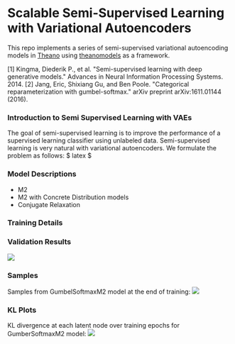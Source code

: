 # Scalable Semi-Supervised Learning with Variational Autoencoders
This repo implements a series of semi-supervised variational autoencoding models in [Theano](http://deeplearning.net/software/theano/) using [theanomodels](https://github.com/clinicalml/theanomodels) as a framework.

[1] Kingma, Diederik P., et al. "Semi-supervised learning with deep generative models." Advances in Neural Information Processing Systems. 2014.
[2] Jang, Eric, Shixiang Gu, and Ben Poole. "Categorical reparameterization with gumbel-softmax." arXiv preprint arXiv:1611.01144 (2016). 

### Introduction to Semi Supervised Learning with VAEs
The goal of semi-supervised learning is to improve the performance of a supervised learning classifier using unlabeled data.  Semi-supervised learning is very natural with variational autoencoders.  We formulate the problem as follows:
$ latex $

### Model Descriptions
* M2
* M2 with Concrete Distribution models
* Conjugate Relaxation

### Training Details

### Validation Results
![](https://github.com/clinicalml/vae_ssl/blob/master/plots/multi_seed_accuracy_validation.png)

### Samples 
Samples from GumbelSoftmaxM2 model at the end of training:
![](https://github.com/clinicalml/vae_ssl/blob/master/plots/samples_GumbelSoftmaxM2.png)

### KL Plots
KL divergence at each latent node over training epochs for GumberSoftmaxM2 model:
![](https://github.com/clinicalml/vae_ssl/blob/master/plots/KL_Z_GumbelSoftmaxM2.png)


